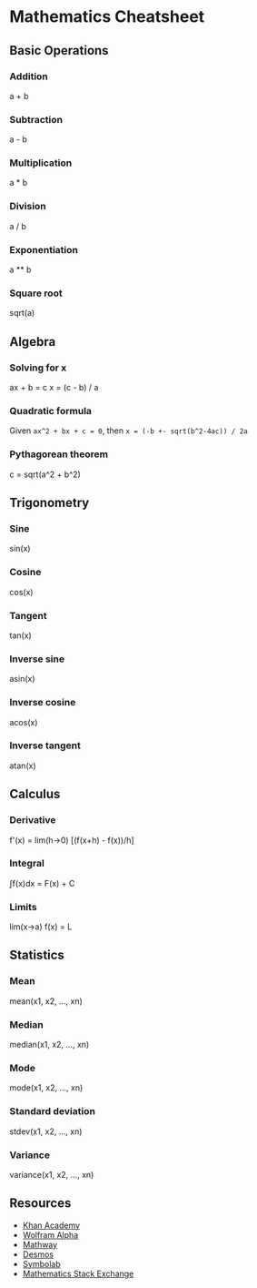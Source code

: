 # Mathematics Cheatsheet

## Basic Operations

### Addition
a + b

### Subtraction
a - b

### Multiplication
a * b

### Division
a / b

### Exponentiation
a ** b

### Square root
sqrt(a)

## Algebra

### Solving for x
ax + b = c
x = (c - b) / a

### Quadratic formula
Given `ax^2 + bx + c = 0`, then `x = (-b +- sqrt(b^2-4ac)) / 2a`

### Pythagorean theorem
c = sqrt(a^2 + b^2)

## Trigonometry

### Sine
sin(x)

### Cosine
cos(x)

### Tangent
tan(x)

### Inverse sine
asin(x)

### Inverse cosine
acos(x)

### Inverse tangent
atan(x)

## Calculus

### Derivative
f'(x) = lim(h->0) [(f(x+h) - f(x))/h]

### Integral
∫f(x)dx = F(x) + C

### Limits
lim(x->a) f(x) = L

## Statistics

### Mean
mean(x1, x2, ..., xn)

### Median
median(x1, x2, ..., xn)

### Mode
mode(x1, x2, ..., xn)

### Standard deviation
stdev(x1, x2, ..., xn)

### Variance
variance(x1, x2, ..., xn)

## Resources

- [Khan Academy](https://www.khanacademy.org/)
- [Wolfram Alpha](https://www.wolframalpha.com/)
- [Mathway](https://www.mathway.com/)
- [Desmos](https://www.desmos.com/)
- [Symbolab](https://www.symbolab.com/)
- [Mathematics Stack Exchange](https://math.stackexchange.com/)
